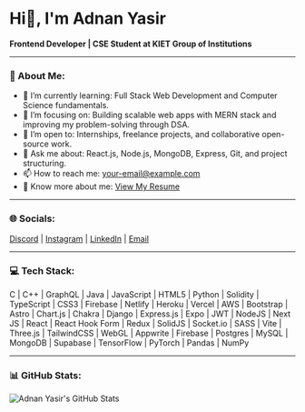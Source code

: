 # Hi👋, I'm Adnan Yasir

**Frontend Developer | CSE Student at KIET Group of Institutions**

---

### 💫 About Me:
- 🌱 I’m currently learning: Full Stack Web Development and Computer Science fundamentals.  
- 🎯 I’m focusing on: Building scalable web apps with MERN stack and improving my problem-solving through DSA.  
- 🤝 I’m open to: Internships, freelance projects, and collaborative open-source work.  
- 💬 Ask me about: React.js, Node.js, MongoDB, Express, Git, and project structuring.  
- 📫 How to reach me: your-email@example.com  
- 📄 Know more about me: [View My Resume](#)  

---

### 🌐 Socials:  
[Discord](#) | [Instagram](#) | [LinkedIn](#) | [Email](mailto:your-email@example.com)  

---

### 💻 Tech Stack:
C | C++ | GraphQL | Java | JavaScript | HTML5 | Python | Solidity | TypeScript | CSS3 | Firebase | Netlify | Heroku | Vercel | AWS | Bootstrap | Astro | Chart.js | Chakra | Django | Express.js | Expo | JWT | NodeJS | Next JS | React | React Hook Form | Redux | SolidJS | Socket.io | SASS | Vite | Three.js | TailwindCSS | WebGL | Appwrite | Firebase | Postgres | MySQL | MongoDB | Supabase | TensorFlow | PyTorch | Pandas | NumPy  

---

### 📊 GitHub Stats:  
![Adnan Yasir's GitHub Stats](https://github-readme-stats.vercel.app/api?username=AdnanYasir&show_icons=true&theme=radical)
